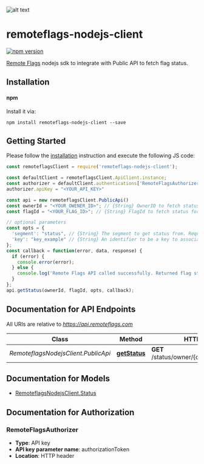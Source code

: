 <br/>

![alt text](https://s3.eu-west-1.amazonaws.com/www.remoteflags.com/Header.png)

# remoteflags-nodejs-client
[![npm version](https://img.shields.io/npm/v/remoteflags-nodejs-client)](https://www.npmjs.com/package/remoteflags-nodejs-client)

[Remote Flags](remoteflags.com) nodejs sdk to integrate with Public API to fetch flag status.

## Installation
#### npm

Install it via:

```shell
npm install remoteflags-nodejs-client --save
```

## Getting Started

Please follow the [installation](#installation) instruction and execute the following JS code:

```javascript
const remoteflagsClient = require('remoteflags-nodejs-client');

const defaultClient = remoteflagsClient.ApiClient.instance;
const authorizer = defaultClient.authentications['RemoteFlagsAuthorizer'];
authorizer.apiKey = "<YOUR_API_KEY>"

const api = new remoteflagsClient.PublicApi()
const ownerId = "<YOUR_OWENER_ID>"; // {String} OwnerID to fetch status for
const flagId = "<YOUR_FLAG_ID>"; // {String} FlagId to fetch status for

// optional parameters
const opts = {
  'segment': "status", // {String} The segment to get status from. Required for multi-segment flags. For single segment flag skip this.
  'key': "key_example" // {String} An identifier to be a key to associate the status with. This is used on flag which status you need to be consistent after the first random generated. For always random status behavior skip this.
};
const callback = function(error, data, response) {
  if (error) {
    console.error(error);
  } else {
    console.log('Remote Flags API called successfully. Returned flag status: ' + data.value);
  }
};
api.getStatus(ownerId, flagId, opts, callback);

```

## Documentation for API Endpoints

All URIs are relative to *https://api.remoteflags.com*

Class | Method | HTTP request | Description
------------ | ------------- | ------------- | -------------
*RemoteflagsNodejsClient.PublicApi* | [**getStatus**](docs/PublicApi.md#getStatus) | **GET** /status/owner/{ownerId}/flag/{flagId} | Get a flag status.


## Documentation for Models

 - [RemoteflagsNodejsClient.Status](docs/Status.md)


## Documentation for Authorization



### RemoteFlagsAuthorizer


- **Type**: API key
- **API key parameter name**: authorizationToken
- **Location**: HTTP header

